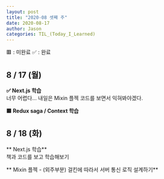 ```yaml
---
layout: post
title: "2020-08 셋째 주"
date: 2020-08-17
author: Jason
categories: TIL_(Today_I_Learned)
---
```


🟥 : 미완료
✅ : 완료

## 8 / 17 (월)

**✅ Next.js 학습**  
 너무 어렵다... 내일은 Mixin 플젝 코드를 보면서 익혀봐야겠다.

**🟥 Redux saga / Context 학습**

## 8 / 18 (화)

** Next.js 학습**  
 책과 코드를 보고 학습해보기

** Mixin 플젝 - (외주부분) 걸킨에 따라서 서버 통신 로직 설계하기**

